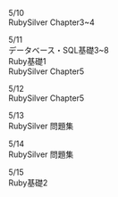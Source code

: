 5/10<br>
  RubySilver Chapter3~4<br>

5/11<br>
  データベース・SQL基礎3~8<br>
  Ruby基礎1<br>
  RubySilver Chapter5<br>
  
5/12<br>
  RubySilver Chapter5<br>

5/13<br>
  RubySilver 問題集<br>

5/14<br>
  RubySilver 問題集<br>
  
5/15<br>
  Ruby基礎2<br>
